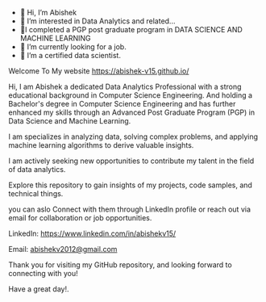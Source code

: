 - 👋 Hi, I’m Abishek
- 👀 I’m interested in Data Analytics and related...
- 🧾I completed a PGP post graduate program in DATA SCIENCE AND MACHINE LEARNING
- 🌱 I’m currently looking for a job.
- 💞️ I’m a certified data scientist.

Welcome To My website
https://abishek-v15.github.io/

Hi, I am Abishek a dedicated Data Analytics Professional with a strong educational background in Computer Science Engineering. And holding a Bachelor's degree in Computer Science Engineering and has further enhanced my skills through an Advanced Post Graduate Program (PGP) in Data Science and Machine Learning.

I am specializes in analyzing data, solving complex problems, and applying machine learning algorithms to derive valuable insights.

I am actively seeking new opportunities to contribute my talent in the field of data analytics.

Explore this repository to gain insights of my projects, code samples, and technical things.

you can aslo Connect with them through LinkedIn profile or reach out via email for collaboration or job opportunities.

LinkedIn: https://www.linkedin.com/in/abishekv15/

Email: abishekv2012@gmail.com

Thank you for visiting my GitHub repository, and looking forward to connecting with you!

Have a great day!.
